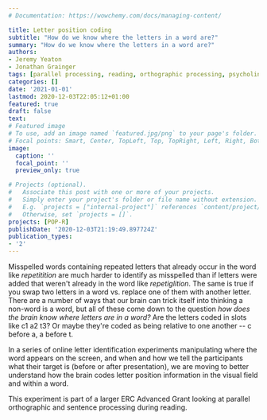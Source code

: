 ```yaml
---
# Documentation: https://wowchemy.com/docs/managing-content/

title: Letter position coding
subtitle: "How do we know where the letters in a word are?"
summary: "How do we know where the letters in a word are?"
authors:
- Jeremy Yeaton
- Jonathan Grainger
tags: [parallel processing, reading, orthographic processing, psycholinguistics, language]
categories: []
date: '2021-01-01'
lastmod: 2020-12-03T22:05:12+01:00
featured: true
draft: false
text:
# Featured image
# To use, add an image named `featured.jpg/png` to your page's folder.
# Focal points: Smart, Center, TopLeft, Top, TopRight, Left, Right, BottomLeft, Bottom, BottomRight.
image:
  caption: ''
  focal_point: ''
  preview_only: true

# Projects (optional).
#   Associate this post with one or more of your projects.
#   Simply enter your project's folder or file name without extension.
#   E.g. `projects = ["internal-project"]` references `content/project/deep-learning/index.md`.
#   Otherwise, set `projects = []`.
projects: [POP-R]
publishDate: '2020-12-03T21:19:49.897724Z'
publication_types:
- '2'
---
```

Misspelled words containing repeated letters that already occur in the word like _repetitition_ are much harder to identify as misspelled than if letters were added that weren't already in the word like _repetiglition_. The same is true if you swap two letters in a word vs. replace one of them with another letter. There are a number of ways that our brain can trick itself into thinking a non-word is a word, but all of these come down to the question _how does the brain know where letters are in a word?_ Are the letters coded in slots like c1 a2 t3? Or maybe they're coded as being relative to one another -- c before a, a before t.

In a series of online letter identification experiments manipulating where the word appears on the screen, and when and how we tell the participants what their target is (before or after presentation), we are moving to better understand how the brain codes letter position information in the visual field and within a word.

This experiment is part of a larger ERC Advanced Grant looking at parallel orthographic and sentence processing during reading.
